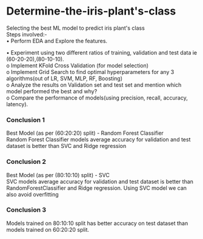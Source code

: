 # Determine-the-iris-plant's-class<br>

Selecting the best ML model to predict iris plant's class<br>
Steps involved:-<br>
  • Perform EDA and Explore the features.<br>

  • Experiment using two different ratios of training, validation and test data ie (60-20-20),(80-10-10).<br>
    o Implement KFold Cross Validation (for model selection)<br>
    o Implement Grid Search to find optimal hyperparameters for any 3 algorithms(out of LR, SVM, MLP, RF, Boosting)<br>
    o Analyze the results on Validation set and test set and mention which model performed the best and why?<br>
    o Compare the performance of models(using precision, recall, accuracy, latency).<br>

###  Conclusion 1<br>

Best Model (as per (60:20:20) split) - Random Forest Classifier <Br> Random Forest Classifier models average accuracy for validation and test dataset is better than SVC and Ridge regression<br>

###  Conclusion 2<br>

Best Model (as per (80:10:10) split) - SVC <br> SVC models average accuracy for validation and test dataset is better than RandomForestClassifier and Ridge regression. Using SVC model we can also avoid overfitting<br>

###  Conclusion 3<br>

Models trained on 80:10:10 split has better accuracy on test dataset than models trained on 60:20:20 split.<br>
